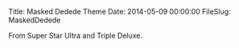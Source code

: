 Title: Masked Dedede Theme
Date: 2014-05-09 00:00:00
FileSlug: MaskedDedede

From Super Star Ultra and Triple Deluxe.
